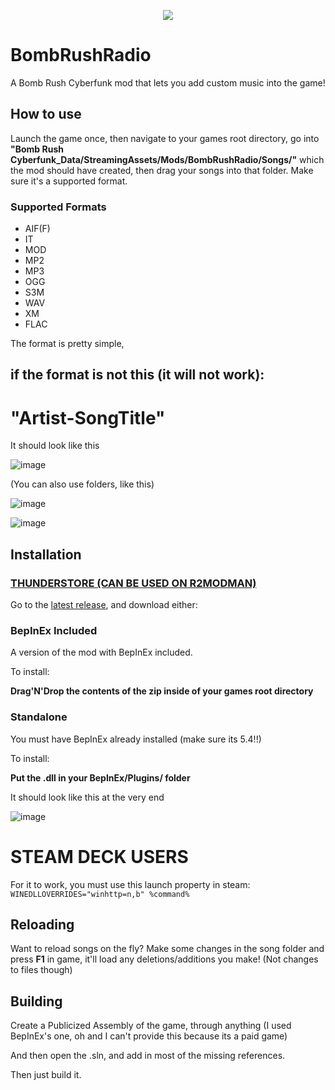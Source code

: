 <p align="center">
  <img src="https://github.com/Kade-github/BombRushRadio/assets/26305836/0ffccadb-8004-437f-8543-5040c219fff2">
</p>


# BombRushRadio
A Bomb Rush Cyberfunk mod that lets you add custom music into the game!

## How to use

Launch the game once, then navigate to your games root directory, go into **"Bomb Rush Cyberfunk_Data/StreamingAssets/Mods/BombRushRadio/Songs/"** which the mod should have created, then drag your songs into that folder. Make sure it's a supported format.

### Supported Formats
- AIF(F)
- IT
- MOD
- MP2
- MP3
- OGG
- S3M
- WAV
- XM
- FLAC

The format is pretty simple, 

## if the format is not this (it will not work):
# "**Artist-SongTitle**"


It should look like this

![image](https://github.com/Kade-github/BombRushRadio/assets/26305836/c30022e8-703f-4918-9a46-b70a65019be6)


(You can also use folders, like this)

![image](https://github.com/Kade-github/BombRushRadio/assets/26305836/dc977b6b-2e49-461f-94a2-e1a2955041b8)

![image](https://github.com/Kade-github/BombRushRadio/assets/26305836/108a13ba-ce65-4b65-81cb-fb03a7b003ef)

## Installation

### [THUNDERSTORE (CAN BE USED ON R2MODMAN)](https://thunderstore.io/c/bomb-rush-cyberfunk/p/Kade/BombRushRadio/)

Go to the [latest release](https://github.com/Kade-github/BombRushRadio/releases/latest), and download either:

### BepInEx Included

A version of the mod with BepInEx included.

To install:

**Drag'N'Drop the contents of the zip inside of your games root directory**

### Standalone

You must have BepInEx already installed (make sure its 5.4!!)

To install:

**Put the .dll in your BepInEx/Plugins/ folder**

It should look like this at the very end

![image](https://github.com/Kade-github/BombRushRadio/assets/26305836/46ca5d9f-d041-44ee-9ffb-a969f357fa00)

# STEAM DECK USERS

For it to work, you must use this launch property in steam: `WINEDLLOVERRIDES="winhttp=n,b" %command%`



## Reloading

Want to reload songs on the fly? Make some changes in the song folder and press **F1** in game, it'll load any deletions/additions you make! (Not changes to files though)

## Building

Create a Publicized Assembly of the game, through anything (I used BepInEx's one, oh and I can't provide this because its a paid game)

And then open the .sln, and add in most of the missing references.

Then just build it.
